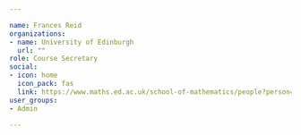 ```yaml
---

name: Frances Reid
organizations:
- name: University of Edinburgh 
  url: ""
role: Course Secretary
social:
- icon: home
  icon_pack: fas
  link: https://www.maths.ed.ac.uk/school-of-mathematics/people?person=26
user_groups:
- Admin

---
```

